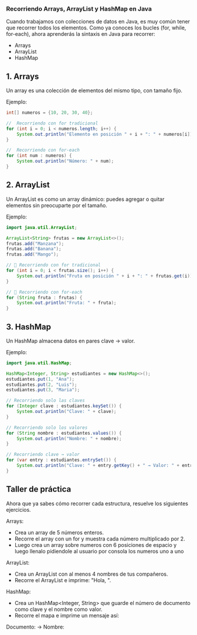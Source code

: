 ### Recorriendo Arrays, ArrayList y HashMap en Java

Cuando trabajamos con colecciones de datos en Java, es muy común tener que recorrer todos los elementos. Como ya conoces los bucles (for, while, for-each), ahora aprenderás la sintaxis en Java para recorrer:

- Arrays
- ArrayList
- HashMap

## 1. Arrays

Un array es una colección de elementos del mismo tipo, con tamaño fijo.

Ejemplo:
```java
int[] numeros = {10, 20, 30, 40};

//  Recorriendo con for tradicional
for (int i = 0; i < numeros.length; i++) {
    System.out.println("Elemento en posición " + i + ": " + numeros[i]);
}

//  Recorriendo con for-each
for (int num : numeros) {
    System.out.println("Número: " + num);
}
```
## 2. ArrayList

Un ArrayList es como un array dinámico: puedes agregar o quitar elementos sin preocuparte por el tamaño.

Ejemplo:
```java
import java.util.ArrayList;

ArrayList<String> frutas = new ArrayList<>();
frutas.add("Manzana");
frutas.add("Banana");
frutas.add("Mango");

// 🔹 Recorriendo con for tradicional
for (int i = 0; i < frutas.size(); i++) {
    System.out.println("Fruta en posición " + i + ": " + frutas.get(i));
}

// 🔹 Recorriendo con for-each
for (String fruta : frutas) {
    System.out.println("Fruta: " + fruta);
}
```
## 3. HashMap

Un HashMap almacena datos en pares clave → valor.

Ejemplo:
```java
import java.util.HashMap;

HashMap<Integer, String> estudiantes = new HashMap<>();
estudiantes.put(1, "Ana");
estudiantes.put(2, "Luis");
estudiantes.put(3, "Maria");

// Recorriendo solo las claves
for (Integer clave : estudiantes.keySet()) {
    System.out.println("Clave: " + clave);
}

// Recorriendo solo los valores
for (String nombre : estudiantes.values()) {
    System.out.println("Nombre: " + nombre);
}

// Recorriendo clave → valor
for (var entry : estudiantes.entrySet()) {
    System.out.println("Clave: " + entry.getKey() + " → Valor: " + entry.getValue());
}
```

## Taller de práctica

Ahora que ya sabes cómo recorrer cada estructura, resuelve los siguientes ejercicios.

Arrays:

- Crea un array de 5 números enteros.
- Recorre el array con un for y muestra cada número multiplicado por 2.
- Luego crea un array sobre numeros con 6 posiciones de espacio y luego llenalo pidiendole al usuario
por consola los numeros uno a uno

ArrayList:

- Crea un ArrayList<String> con al menos 4 nombres de tus compañeros.
- Recorre el ArrayList e imprime: "Hola, <nombre>".

HashMap:

- Crea un HashMap<Integer, String> que guarde el número de documento como clave y el nombre como valor.
- Recorre el mapa e imprime un mensaje así:

Documento: <clave> → Nombre: <valor>


